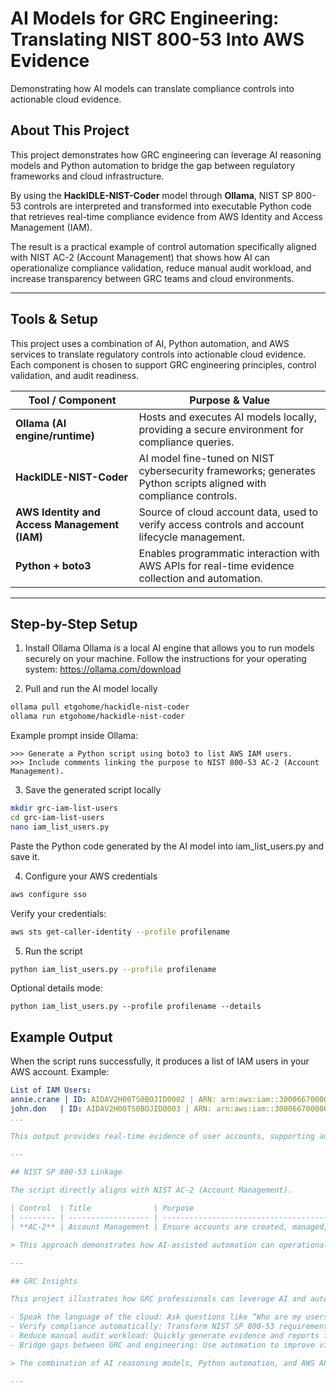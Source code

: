 # AI Models for GRC Engineering: Translating NIST 800-53 Into AWS Evidence

Demonstrating how AI models can translate compliance controls into actionable cloud evidence.

## About This Project

This project demonstrates how GRC engineering can leverage AI reasoning models and Python automation to bridge the gap between regulatory frameworks and cloud infrastructure.

By using the **HackIDLE-NIST-Coder** model through **Ollama**, NIST SP 800-53 controls are interpreted and transformed into executable Python code that retrieves real-time compliance evidence from AWS Identity and Access Management (IAM).

The result is a practical example of control automation specifically aligned with NIST AC-2 (Account Management) that shows how AI can operationalize compliance validation, reduce manual audit workload, and increase transparency between GRC teams and cloud environments.

---

## Tools & Setup

This project uses a combination of AI, Python automation, and AWS services to translate regulatory controls into actionable cloud evidence. Each component is chosen to support GRC engineering principles, control validation, and audit readiness.

| Tool / Component                             | Purpose & Value                                                                                         |
| -------------------------------------------- | ------------------------------------------------------------------------------------------------------- |
| **Ollama (AI engine/runtime)**               | Hosts and executes AI models locally, providing a secure environment for compliance queries.            |
| **HackIDLE-NIST-Coder**                      | AI model fine-tuned on NIST cybersecurity frameworks; generates Python scripts aligned with compliance controls. |
| **AWS Identity and Access Management (IAM)** | Source of cloud account data, used to verify access controls and account lifecycle management.          |
| **Python + boto3**                           | Enables programmatic interaction with AWS APIs for real-time evidence collection and automation.        |

---

## Step-by-Step Setup

1. Install Ollama
Ollama is a local AI engine that allows you to run models securely on your machine.
Follow the instructions for your operating system: https://ollama.com/download

2. Pull and run the AI model locally
```bash
ollama pull etgohome/hackidle-nist-coder
ollama run etgohome/hackidle-nist-coder
```
Example prompt inside Ollama:
```pgsql
>>> Generate a Python script using boto3 to list AWS IAM users.
>>> Include comments linking the purpose to NIST 800-53 AC-2 (Account Management).
```

3. Save the generated script locally
```bash
mkdir grc-iam-list-users
cd grc-iam-list-users
nano iam_list_users.py
```

Paste the Python code generated by the AI model into iam_list_users.py and save it.

4. Configure your AWS credentials

```bash
aws configure sso
```

Verify your credentials:
```bash
aws sts get-caller-identity --profile profilename
```

5. Run the script
```bash
python iam_list_users.py --profile profilename
```

Optional details mode:
```
python iam_list_users.py --profile profilename --details
```

## Example Output

When the script runs successfully, it produces a list of IAM users in your AWS account. Example:
```yaml
List of IAM Users:
annie.crane | ID: AIDAV2H00TS0BOJID0002 | ARN: arn:aws:iam::300066700000:user/annie.crane | Created: 2025-09-11 02:21:42
john.don   | ID: AIDAV2H00TS0BOJID0003 | ARN: arn:aws:iam::300066700000:user/john.don   | Created: 2025-09-10 14:17:09
...

This output provides real-time evidence of user accounts, supporting audits and control validation.

---

## NIST SP 800-53 Linkage

The script directly aligns with NIST AC-2 (Account Management).

| Control  | Title              | Purpose                                                       | How This Script Helps                                   |
| -------- | ------------------ | ------------------------------------------------------------- | ------------------------------------------------------- |
| **AC-2** | Account Management | Ensure accounts are created, managed, and removed per policy. | Lists all IAM users for visibility and control testing. |

> This approach demonstrates how AI-assisted automation can operationalize regulatory controls into actionable cloud evidence.

---

## GRC Insights

This project illustrates how GRC professionals can leverage AI and automation without becoming full-time developers:

- Speak the language of the cloud: Ask questions like “Who are my users?” programmatically.
- Verify compliance automatically: Transform NIST SP 800-53 requirements into executable Python scripts.
- Reduce manual audit workload: Quickly generate evidence and reports for auditors.
- Bridge gaps between GRC and engineering: Use automation to improve visibility, transparency, and control effectiveness.

> The combination of AI reasoning models, Python automation, and AWS APIs allows organizations to move from policy interpretation to data-driven compliance validation.

---
